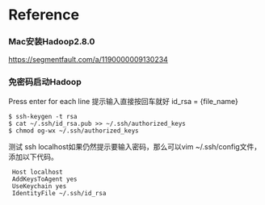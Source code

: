 # Reference

### Mac安装Hadoop2.8.0
https://segmentfault.com/a/1190000009130234

### 免密码启动Hadoop
   Press enter for each line 提示输入直接按回车就好
   id_rsa = {file_name}
```
$ ssh-keygen -t rsa
$ cat ~/.ssh/id_rsa.pub >> ~/.ssh/authorized_keys
$ chmod og-wx ~/.ssh/authorized_keys 
```

  测试 ssh localhost如果仍然提示要输入密码，那么可以vim ~/.ssh/config文件，添加以下代码。
  
  ```
   Host localhost
   AddKeysToAgent yes
   UseKeychain yes
   IdentityFile ~/.ssh/id_rsa
  ```
